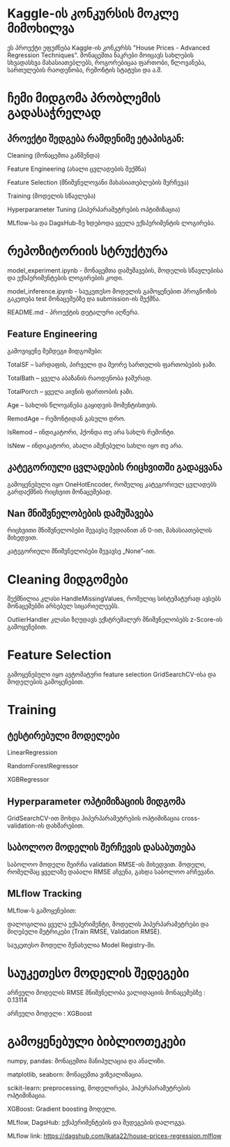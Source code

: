# Kaggle-ის კონკურსის მოკლე მიმოხილვა

ეს პროექტი ეფუძნება Kaggle-ის კონკურსს "House Prices - Advanced Regression Techniques".
მონაცემთა ნაკრები მოიცავს სახლების სხვადასხვა მახასიათებლებს,
როგორებიცაა ფართობი, წლოვანება, სართულების რაოდენობა, რემონტის სტატუსი და ა.შ.

# ჩემი მიდგომა პრობლემის გადასაჭრელად

## პროექტი შედგება რამდენიმე ეტაპისგან:

Cleaning (მონაცემთა გაწმენდა)

Feature Engineering (ახალი ცვლადების შექმნა)

Feature Selection (მნიშვნელოვანი მახასიათებლების შერჩევა)

Training (მოდელის სწავლება)

Hyperparameter Tuning (ჰიპერპარამეტრების ოპტიმიზაცია)

MLflow-სა და DagsHub-ზე ხდებოდა ყველა ექსპერიმენტის ლოგირება.

# რეპოზიტორიის სტრუქტურა

model_experiment.ipynb - მონაცემთა დამუშავების, მოდელის სწავლებისა და ექსპერიმენტების ლოგირების კოდი.

model_inference.ipynb - საუკეთესო მოდელის გამოყენებით პროგნოზის გაკეთება test მონაცემებზე და submission-ის შექმნა.

README.md - პროექტის დეტალური აღწერა.

## Feature Engineering

გამოვიყენე შემდეგი მიდგომები:

TotalSF – სარდაფის, პირველი და მეორე სართულის ფართობების ჯამი.

TotalBath – ყველა აბაზანის რაოდენობა ჯამურად.

TotalPorch – ყველა აივნის ფართობის ჯამი.

Age – სახლის წლოვანება გაყიდვის მომენტისთვის.

RemodAge – რემონტიდან გასული დრო.

IsRemod – ინდიკატორი, ჰქონდა თუ არა სახლს რემონტი.

IsNew – ინდიკატორი, ახალი აშენებული სახლი იყო თუ არა.

## კატეგორიული ცვლადების რიცხვითში გადაყვანა

გამოყენებული იყო OneHotEncoder, რომელიც კატეგორიულ ცვლადებს გარდაქმნის რიცხვით მონაცემებად.

## Nan მნიშვნელობების დამუშავება

რიცხვითი მნიშვნელობები შევავსე მედიანით ან 0-ით, მახასიათებლის მიხედვით.

კატეგორიული მნიშვნელობები შევავსე „None”-ით.

# Cleaning მიდგომები

შექმნილია კლასი HandleMissingValues, რომელიც სისტემატურად ავსებს მონაცემებში არსებულ სიცარიელეებს.

OutlierHandler კლასი ზღუდავს ექსტრემალურ მნიშვნელობებს z-Score-ის გამოყენებით.

# Feature Selection

გამოყენებული იყო ავტომატური feature selection GridSearchCV-ისა და მოდელების გამოყენებით.

# Training

## ტესტირებული მოდელები

LinearRegression

RandomForestRegressor

XGBRegressor

## Hyperparameter ოპტიმიზაციის მიდგომა

GridSearchCV-ით მოხდა ჰიპერპარამეტრების ოპტიმიზაცია cross-validation-ის დახმარებით.

## საბოლოო მოდელის შერჩევის დასაბუთება

საბოლოო მოდელი შეირჩა validation RMSE-ის მიხედვით. მოდელი, რომელმაც ყველაზე დაბალი RMSE აჩვენა, გახდა საბოლოო არჩევანი.

## MLflow Tracking

MLflow-ს გამოყენებით:

დალოგილია ყველა ექსპერიმენტი, მოდელის ჰიპერპარამეტრები და მიღებული მეტრიკები (Train RMSE, Validation RMSE).

საუკეთესო მოდელი შენახულია Model Registry-ში.

# საუკეთესო მოდელის შედეგები

არჩეული მოდელის RMSE მნიშვნელობა ვალიდაციის მონაცემებზე : 0.13114

არჩეული მოდელი : XGBoost

# გამოყენებული ბიბლიოთეკები

numpy, pandas: მონაცემთა მანიპულაცია და ანალიზი.

matplotlib, seaborn: მონაცემთა ვიზუალიზაცია.

scikit-learn: preprocessing, მოდელირება, ჰიპერპარამეტრების ოპტიმიზაცია.

XGBoost: Gradient boosting მოდელი.

MLflow, DagsHub: ექსპერიმენტების და შედეგების დალოგვა.


MLflow link: https://dagshub.com/lkata22/house-prices-regression.mlflow
